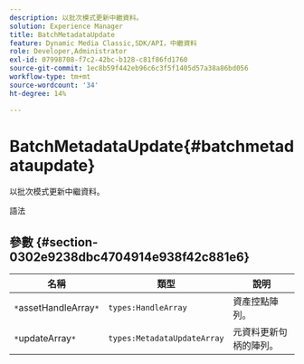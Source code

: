 ```yaml
---
description: 以批次模式更新中繼資料。
solution: Experience Manager
title: BatchMetadataUpdate
feature: Dynamic Media Classic,SDK/API，中繼資料
role: Developer,Administrator
exl-id: 07998708-f7c2-42bc-b128-c81f86fd1760
source-git-commit: 1ec8b59f442eb96c6c3f5f1405d57a38a86bd056
workflow-type: tm+mt
source-wordcount: '34'
ht-degree: 14%

---
```


# BatchMetadataUpdate{#batchmetadataupdate}

以批次模式更新中繼資料。

語法

## 參數 {#section-0302e9238dbc4704914e938f42c881e6}

| 名稱 | 類型 | 說明 |
|---|---|---|
| `*`assetHandleArray`*` | `types:HandleArray` | 資產控點陣列。 |
| `*`updateArray`*` | `types:MetadataUpdateArray` | 元資料更新句柄的陣列。 |
